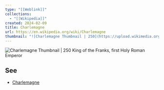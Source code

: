 ```yaml
---
type: "[[Weblink]]"
collections:
  - "[[Wikipedia]]"
created: 2024-02-09
title: Charlemagne
url: https://en.wikipedia.org/wiki/Charlemagne
thumbnail: "![Charlemagne Thumbnail | 250](https://upload.wikimedia.org/wikipedia/commons/f/fb/Charlemagne_denier_Mayence_812_814.jpg)"
---
```

![Charlemagne Thumbnail | 250](https://upload.wikimedia.org/wikipedia/commons/f/fb/Charlemagne_denier_Mayence_812_814.jpg)
King of the Franks, first Holy Roman Emperor
## See
- [Charlemagne](https://en.wikipedia.org/wiki/Charlemagne)